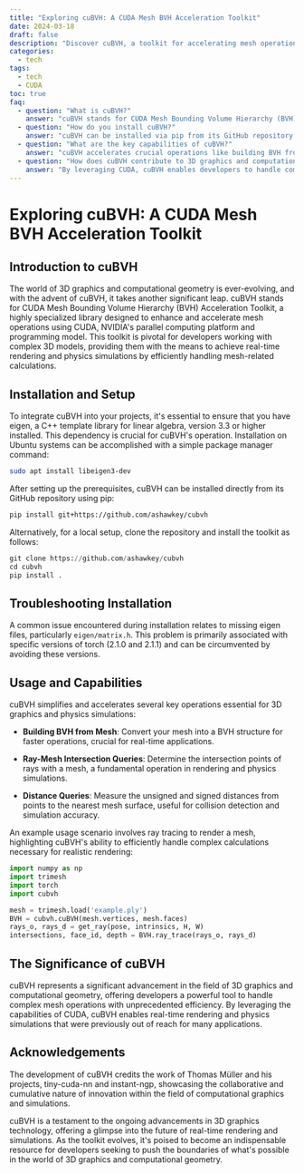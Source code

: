 ```yaml
---
title: "Exploring cuBVH: A CUDA Mesh BVH Acceleration Toolkit"
date: 2024-03-18
draft: false
description: "Discover cuBVH, a toolkit for accelerating mesh operations in 3D graphics and computational geometry using CUDA, enabling real-time rendering and physics simulations."
categories:
  - tech
tags:
  - tech
  - CUDA
toc: true
faq:
  - question: "What is cuBVH?"
    answer: "cuBVH stands for CUDA Mesh Bounding Volume Hierarchy (BVH) Acceleration Toolkit, a library designed to enhance and accelerate mesh operations for real-time 3D model rendering and physics simulations."
  - question: "How do you install cuBVH?"
    answer: "cuBVH can be installed via pip from its GitHub repository or by cloning the repository and installing it locally, ensuring you have eigen version 3.3 or higher installed."
  - question: "What are the key capabilities of cuBVH?"
    answer: "cuBVH accelerates crucial operations like building BVH from mesh, ray-mesh intersection queries, and distance queries, essential for rendering and physics simulations in 3D graphics."
  - question: "How does cuBVH contribute to 3D graphics and computational geometry?"
    answer: "By leveraging CUDA, cuBVH enables developers to handle complex mesh operations with unprecedented efficiency, pushing the boundaries of real-time rendering and physics simulations."
---
```



# Exploring cuBVH: A CUDA Mesh BVH Acceleration Toolkit

## Introduction to cuBVH

The world of 3D graphics and computational geometry is ever-evolving, and with the advent of cuBVH, it takes another significant leap. cuBVH stands for CUDA Mesh Bounding Volume Hierarchy (BVH) Acceleration Toolkit, a highly specialized library designed to enhance and accelerate mesh operations using CUDA, NVIDIA's parallel computing platform and programming model. This toolkit is pivotal for developers working with complex 3D models, providing them with the means to achieve real-time rendering and physics simulations by efficiently handling mesh-related calculations.

## Installation and Setup

To integrate cuBVH into your projects, it's essential to ensure that you have eigen, a C++ template library for linear algebra, version 3.3 or higher installed. This dependency is crucial for cuBVH's operation. Installation on Ubuntu systems can be accomplished with a simple package manager command:

```bash
sudo apt install libeigen3-dev
```

After setting up the prerequisites, cuBVH can be installed directly from its GitHub repository using pip:

```bash
pip install git+https://github.com/ashawkey/cubvh

```

Alternatively, for a local setup, clone the repository and install the toolkit as follows:

```python
git clone https://github.com/ashawkey/cubvh
cd cubvh
pip install .
```

## Troubleshooting Installation

A common issue encountered during installation relates to missing eigen files, particularly `eigen/matrix.h`. This problem is primarily associated with specific versions of torch (2.1.0 and 2.1.1) and can be circumvented by avoiding these versions.

## Usage and Capabilities
cuBVH simplifies and accelerates several key operations essential for 3D graphics and physics simulations:

- **Building BVH from Mesh**: Convert your mesh into a BVH structure for faster operations, crucial for real-time applications.

- **Ray-Mesh Intersection Queries**: Determine the intersection points of rays with a mesh, a fundamental operation in rendering and physics simulations.

- **Distance Queries**: Measure the unsigned and signed distances from points to the nearest mesh surface, useful for collision detection and simulation accuracy.

An example usage scenario involves ray tracing to render a mesh, highlighting cuBVH's ability to efficiently handle complex calculations necessary for realistic rendering:
```python
import numpy as np
import trimesh
import torch
import cubvh

mesh = trimesh.load('example.ply')
BVH = cubvh.cuBVH(mesh.vertices, mesh.faces)
rays_o, rays_d = get_ray(pose, intrinsics, H, W)
intersections, face_id, depth = BVH.ray_trace(rays_o, rays_d)
```

## The Significance of cuBVH
cuBVH represents a significant advancement in the field of 3D graphics and computational geometry, offering developers a powerful tool to handle complex mesh operations with unprecedented efficiency. By leveraging the capabilities of CUDA, cuBVH enables real-time rendering and physics simulations that were previously out of reach for many applications.

## Acknowledgements
The development of cuBVH credits the work of Thomas Müller and his projects, tiny-cuda-nn and instant-ngp, showcasing the collaborative and cumulative nature of innovation within the field of computational graphics and simulations.

cuBVH is a testament to the ongoing advancements in 3D graphics technology, offering a glimpse into the future of real-time rendering and simulations. As the toolkit evolves, it's poised to become an indispensable resource for developers seeking to push the boundaries of what's possible in the world of 3D graphics and computational geometry.




